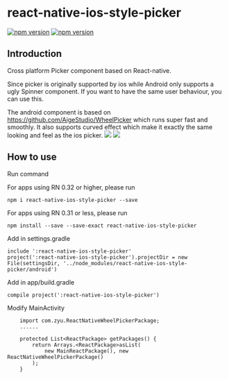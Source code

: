 # react-native-ios-style-picker
[![npm version](http://img.shields.io/npm/v/react-native-ios-style-picker.svg?style=flat-square)](https://npmjs.org/package/react-native-ios-style-picker "View this project on npm")
[![npm version](http://img.shields.io/npm/dm/react-native-ios-style-picker.svg?style=flat-square)](https://npmjs.org/package/react-native-ios-style-picker "View this project on npm")

## Introduction
Cross platform Picker component based on React-native.

Since picker is originally supported by ios while Android only supports a ugly Spinner component. If you want to have the same user behaviour, you can use this.

The android component is based on https://github.com/AigeStudio/WheelPicker which runs super fast and smoothly. It also supports curved effect which make it exactly the same looking and feel as the ios picker.
![](https://raw.githubusercontent.com/lesliesam/react-native-ios-style-picker/master/demo.gif)
![](https://raw.githubusercontent.com/lesliesam/react-native-ios-style-picker/master/demo_android.gif)

## How to use

Run command

For apps using RN 0.32 or higher, please run
```
npm i react-native-ios-style-picker --save
```
For apps using RN 0.31 or less, please run
```
npm install --save --save-exact react-native-ios-style-picker
```
Add in settings.gradle
```
include ':react-native-ios-style-picker'
project(':react-native-ios-style-picker').projectDir = new File(settingsDir, '../node_modules/react-native-ios-style-picker/android')
```
Add in app/build.gradle
```
compile project(':react-native-ios-style-picker')
```
Modify MainActivity
```
    import com.zyu.ReactNativeWheelPickerPackage;
    ......

    protected List<ReactPackage> getPackages() {
        return Arrays.<ReactPackage>asList(
            new MainReactPackage(), new ReactNativeWheelPickerPackage()
        );
    }
```
